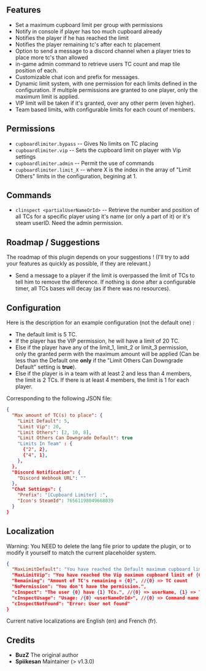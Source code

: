 ## Features

* Set a maximum cupboard limit per group with permissions
* Notify in console if player has too much cupboard already
* Notifies the player if he has reached the limit
* Notifies the player remaining tc's after each tc placement
* Option to send a message to a discord channel when a player tries to place more tc's than allowed
* in-game admin command to retrieve users TC count and map tile position of each.
* Customizable chat icon and prefix for messages.
* Dynamic limit system, with one permission for each limits defined in the configuration. If multiple permissions are granted to one player, only the maximum limit is applied.
* VIP limit will be taken if it's granted, over any other perm (even higher).
* Team based limits, with configurable limits for each count of members.

## Permissions

- `cupboardlimiter.bypass` -- Gives No limits on TC placing
- `cupboardlimiter.vip` -- Sets the cupboard limit on player with Vip settings
- `cupboardlimiter.admin` -- Permit the use of commands
- `cupboardlimiter.limit_X` -- where X is the index in the array of "Limit Others" limits in the configuration, begining at 1.

## Commands

- `clinspect <partialUserNameOrId>` -- Retrieve the number and position of all TCs for a specific player using it's name (or only a part of it) or it's steam userID. Need the admin permission.

## Roadmap / Suggestions

The roadmap of this plugin depends on your suggestions ! (I'll try to add your features as quickly as possible, if they are relevant.)
 - Send a message to a player if the limit is overpassed the limit of TCs to tell him to remove the difference. If nothing is done after a configurable timer, all TCs bases will decay (as if there was no resources).

## Configuration

Here is the description for an example configuration (not the default one) :
 - The default limit is 5 TC.
 - If the player has the VIP permission, he will have a limit of 20 TC.
 - Else if the player have any of the limit_1, limit_2 or limit_3 permission, only the granted perm with the maximum amount will be applied (Can be less than the Default one **only** if the "Limit Others Can Downgrade Default" setting is **true**).
 - Else if the player is in a team with at least 2 and less than 4 members, the limit is 2 TCs. If there is at least 4 members, the limit is 1 for each player.

Corresponding to the following JSON file:
```json
{
  "Max amount of TC(s) to place": {
    "Limit Default": 5,
    "Limit Vip": 20,
	"Limit Others": [2, 10, 8],
	"Limit Others Can Downgrade Default": true
	"Limits In Team" : {
	  {"2", 2},
	  {"4", 1},
	},
  },
  "Discord Notification": {
    "Discord Webhook URL": ""
  },
  "Chat Settings": {
    "Prefix": "[Cupboard Limiter] :",
	"Icon's SteamId": 76561198049668039
  }
}
```

## Localization

Warning: You NEED to delete the lang file prior to update the plugin, or to modify it yourself to match the current placeholder system.

```json
{
  "MaxLimitDefault": "You have reached the Default maximum cupboard limit of {0}", //{0} => TC count
  "MaxLimitVip": "You have reached the Vip maximum cupboard limit of {0}", //{0} => TC count
  "Remaining": "Amount of TC's remaining = {0}", //{0} => TC count
  "NoPermission": "You don't have the permission.",
  "cInspect": "The user {0} have {1} TCs.", //{0} => userName, {1} => TC count
  "cInspectUsage": "Usage: /{0} <userNameOrId>", //{0} => Command name
  "cInspectNotFound": "Error: User not found"
}
```

Current native localizations are English (en) and French (fr).

## Credits 
- **BuzZ** The original author
- **Spiikesan** Maintainer (> v1.3.0)